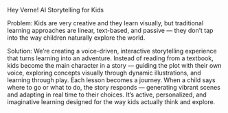Hey Verne! 
AI Storytelling for Kids

Problem:
Kids are very creative and they learn visually, but traditional learning approaches are linear, text-based, and passive — they don’t tap into the way children naturally explore the world.

Solution: 
We’re creating a voice-driven, interactive storytelling experience that turns learning into an adventure. Instead of reading from a textbook, kids become the main character in a story — guiding the plot with their own voice, exploring concepts visually through dynamic illustrations, and learning through play. Each lesson becomes a journey. When a child says where to go or what to do, the story responds — generating vibrant scenes and adapting in real time to their choices. It’s active, personalized, and imaginative learning designed for the way kids actually think and explore.
